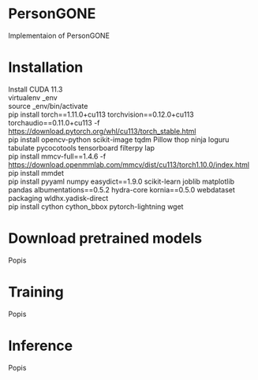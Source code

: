# PersonGONE
Implementaion of PersonGONE

# Installation
Install CUDA 11.3 \
virtualenv _env \
source _env/bin/activate \
pip install torch==1.11.0+cu113 torchvision==0.12.0+cu113 torchaudio==0.11.0+cu113 -f https://download.pytorch.org/whl/cu113/torch_stable.html \
pip install opencv-python scikit-image tqdm Pillow thop ninja loguru tabulate pycocotools tensorboard filterpy lap \
pip install mmcv-full==1.4.6 -f https://download.openmmlab.com/mmcv/dist/cu113/torch1.10.0/index.html \
pip install mmdet \
pip install pyyaml numpy easydict==1.9.0 scikit-learn joblib matplotlib pandas albumentations==0.5.2 hydra-core kornia==0.5.0 webdataset packaging wldhx.yadisk-direct \
pip install cython cython_bbox pytorch-lightning wget 

# Download pretrained models
Popis

# Training
Popis

# Inference
Popis
